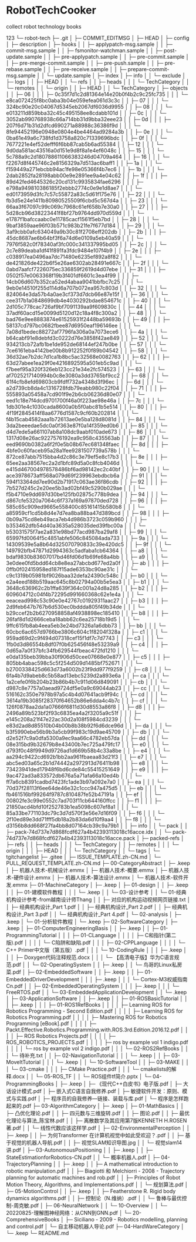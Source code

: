 # RobotTechCooker
collect robot technology books

123
└─ robot-tech
       ├─ .git
       │    ├─ COMMIT_EDITMSG
       │    ├─ HEAD
       │    ├─ config
       │    ├─ description
       │    ├─ hooks
       │    │    ├─ applypatch-msg.sample
       │    │    ├─ commit-msg.sample
       │    │    ├─ fsmonitor-watchman.sample
       │    │    ├─ post-update.sample
       │    │    ├─ pre-applypatch.sample
       │    │    ├─ pre-commit.sample
       │    │    ├─ pre-merge-commit.sample
       │    │    ├─ pre-push.sample
       │    │    ├─ pre-rebase.sample
       │    │    ├─ pre-receive.sample
       │    │    ├─ prepare-commit-msg.sample
       │    │    └─ update.sample
       │    ├─ index
       │    ├─ info
       │    │    └─ exclude
       │    ├─ logs
       │    │    ├─ HEAD
       │    │    └─ refs
       │    │           ├─ heads
       │    │           │    └─ TechCategory
       │    │           └─ remotes
       │    │                  └─ origin
       │    │                         ├─ HEAD
       │    │                         └─ TechCategory
       │    ├─ objects
       │    │    ├─ 06
       │    │    │    ├─ 0c35f7d1c2d81364e14e20b0f4b2c9c25fc735
       │    │    │    └─ e8ca072425f8bc0aba3b04e059efea061d3c3c
       │    │    ├─ 07
       │    │    │    └─ 324bc90e20c04067d5345eb2067df6036d9955
       │    │    ├─ 08
       │    │    │    └─ e013211d859bba32c45c495158ee8cdabb101d
       │    │    ├─ 0c
       │    │    │    └─ 3052ab990768938c66a714bb31d9bba32eee23
       │    │    ├─ 0d
       │    │    │    ├─ 207f6d71b31d2dfcd690271a88988c36386f9d
       │    │    │    └─ 8fe94452196e0948e0804e4be4464ad9284a3b
       │    │    ├─ 0e
       │    │    │    └─ 0ba61e49a6c738fd1d3758a820c71339696bdc
       │    │    ├─ 0f
       │    │    │    └─ 7677221e4ef52defff6f6bb87cab5b6ad55384
       │    │    ├─ 12
       │    │    │    └─ 9d0da581ac43516a0d151e9d8f8a1e4ef6048c
       │    │    ├─ 15
       │    │    │    └─ 5c788a9c2d180788611066383246d04709a464
       │    │    ├─ 16
       │    │    │    └─ f2267d8f445746c2e8156329a7d513ac6baff1
       │    │    ├─ 1a
       │    │    │    └─ f159449a271ebcbb94ac1fe98e05366f4b7ec6
       │    │    ├─ 1b
       │    │    │    └─ 2dab2852fa28198abb00e9e2891ee9a4e04c62
       │    │    ├─ 1f
       │    │    │    ├─ 89d42fed4645326c20cd131c9935834fae6296
       │    │    │    ├─ e798a949810386185f2ebbb2774c0e9e1d8ae7
       │    │    │    └─ ed0173959d3fc7c57c55872a83c5d61f175e76
       │    │    ├─ 22
       │    │    │    └─ fb3d5e24e1411b80980525509f6cbd5c567d4a
       │    │    ├─ 23
       │    │    │    └─ 66aa3f67097c99c069c7968c61ef658b7e30a0
       │    │    ├─ 27
       │    │    │    ├─ 5d28cb96d38223441f8bf27b9764dd970d559d
       │    │    │    └─ e1787f1bafccaabc0e11785cacf1561f5eb7bd
       │    │    ├─ 28
       │    │    │    └─ 9baf3859aae96f03b571c983b21fe7f677d184
       │    │    ├─ 29
       │    │    │    └─ 3af9cbb0afc634049a9b30c81f2708eff202db
       │    │    ├─ 2b
       │    │    │    ├─ 45dc8687ae6b64bf3f6a74d6e0109a5eb40a59
       │    │    │    └─ 7976f582c0f78340af3fc000c341337995bd05
       │    │    ├─ 2c
       │    │    │    └─ 2c7e89deaba1df41f891fa3fdc9484e107f4b9
       │    │    ├─ 2e
       │    │    │    ├─ c038917ea0496aa7dc71480e6235ef892a8f82
       │    │    │    └─ de421826de422b6f5e26ae6302ab28491e667c
       │    │    ├─ 2f
       │    │    │    └─ 0abd7aafcf7226075ec336859f2619d4d07ebe
       │    │    ├─ 31
       │    │    │    ├─ 0502f57e0063368f19b3f401df6601c3ea4f99
       │    │    │    ├─ 14cb06d607b352ca52ed4abaa9041bbfbc7c25
       │    │    │    └─ 9eb0e14510f255d114d6a707b072ea957c803d
       │    │    ├─ 32
       │    │    │    └─ 824064e3da57b4a0ae3cf373d7dcb66e87e15f
       │    │    ├─ 36
       │    │    │    └─ cee317b1a0848699db4e4030292bdae854671c
       │    │    ├─ 40
       │    │    │    └─ 2d105c778cac726af9bf7091139aa9f609830c
       │    │    ├─ 44
       │    │    │    └─ 37adf60acd15e0099d5120d12c18a4f8c300a2
       │    │    ├─ 48
       │    │    │    └─ bad76e9ee8883874e61525931f2448ba59693b
       │    │    ├─ 49
       │    │    │    ├─ 58137cd797bc0682fbee87d6950eaf196146ee
       │    │    │    └─ 7a08d1bedec88272af7796fa306a0a7073ece6
       │    │    ├─ 4a
       │    │    │    └─ b64cabf91e8debfd3c0222d76e3858f42ae849
       │    │    ├─ 52
       │    │    │    └─ 934213cb72afb1be1de952de68144ef247b0be
       │    │    ├─ 57
       │    │    │    └─ 7ce6161eba4142be00b8b912252f0f89b04542
       │    │    ├─ 58
       │    │    │    └─ 36d32ae7b2dc7d1ca1b8bc5ac32568e0082763
       │    │    ├─ 62
       │    │    │    ├─ 63d27abee1ea29f0e4216892595a501eb5c9ad
       │    │    │    └─ f7beef95a320f326eb123cc21e34e2fc574523
       │    │    ├─ 63
       │    │    │    └─ af7025217140994b0c8e3080a3dd3765bf9cc2
       │    │    ├─ 68
       │    │    │    └─ 61f4cfb8efd69803cb9fdff732a4348d3f96ec
       │    │    ├─ 6d
       │    │    │    └─ a2d739cb8da4c1316728fdb79eabb980c22f04
       │    │    ├─ 71
       │    │    │    ├─ 555893a05458a7cd901f9e2b6cb06236d80e07
       │    │    │    └─ eed1c18e7f4dcd9701700f46a0f223ae98e46a
       │    │    ├─ 7c
       │    │    │    └─ 1db301e4c1030cada8600a0b5f0abc81b5e514
       │    │    ├─ 80
       │    │    │    ├─ 4f19f2845414f8aa6776d1587c9cf60b202814
       │    │    │    └─ f4b15cab4582aaa1b72613ae0e5ba128d8081d
       │    │    ├─ 84
       │    │    │    └─ 3da2beeedae5dc0a0f363e87f0a14f359ed0b6
       │    │    ├─ 85
       │    │    │    └─ d4d7ede5a661107ab8a108dc9aabf010ade673
       │    │    ├─ 86
       │    │    │    └─ 1317d08e26ac9227576192ea9c958c435563ab
       │    │    ├─ 87
       │    │    │    └─ eed9690b0382a6f2f0e5b08b67ec681348faec
       │    │    ├─ 8d
       │    │    │    ├─ 4bfe0c60faceb95a28a1fee9281507739a578b
       │    │    │    └─ 872ce87abb7515bba4d2c86c3e79ef5e8c17b3
       │    │    ├─ 8e
       │    │    │    ├─ 65ee2aa38567ec2a2d1bfc89d5a0c8fcb4046d
       │    │    │    └─ e415d467004978578486bf6ad98142ec2c40bf
       │    │    ├─ 90
       │    │    │    └─ ace3978673aff568a079d69f239963ebdbcb6a
       │    │    ├─ 91
       │    │    │    └─ 594f13364dd7ee90d2b71917c063ae36f86cdb
       │    │    ├─ 92
       │    │    │    ├─ 7b527d245c2e20ee5b3ad02bf49c5290b029ae
       │    │    │    └─ f5b4710e9dd697d30be125fb02875c778b9dea
       │    │    ├─ 94
       │    │    │    └─ d867cfe5320a7064c6f737a169a97870ded728
       │    │    ├─ 96
       │    │    │    ├─ 585c65c909ed9665e558400c85161415b580b8
       │    │    │    └─ a85959cf1cd5b8d4e7d7ea8ba88ba47d389bcd
       │    │    ├─ 98
       │    │    │    ├─ 0b09a75cd8eb49aca7eb4d986b3723c059b960
       │    │    │    ├─ b353462dfb54d40a3635a528035ded39fbc00a
       │    │    │    └─ b53031575f7ae2a831e98bd77acd987ba29af8
       │    │    ├─ 99
       │    │    │    └─ 65997fd0064f5c4851abfe506c845084ada733
       │    │    ├─ 9a
       │    │    │    └─ 14309539e5a8b64d325070790833c39e420dc5
       │    │    ├─ 9f
       │    │    │    └─ 149792bfb47871d2994363c5adfaba1cb64364
       │    │    ├─ a8
       │    │    │    └─ bdaf9830b83607017bd46fd06d1b69fe68a4bb
       │    │    ├─ a9
       │    │    │    └─ 3e0dee0fd5bdd64cb8e8ea27abcbd677ed2a0f
       │    │    ├─ ab
       │    │    │    ├─ 0ffb0f02415958ed187f15ade6353bc90ae31c
       │    │    │    └─ c9c1319b05981bf9026baa32defa24390c548c
       │    │    ├─ b0
       │    │    │    └─ e2a4eed188b519aac645c8b02794a00b5e5ea3
       │    │    ├─ b1
       │    │    │    └─ 3648c636962c2b1ffa639f364c001a24d8a285
       │    │    ├─ b2
       │    │    │    ├─ 609604712c04f4b72295d991660368c62e1e4a
       │    │    │    └─ eeacead998c53c90e0e42767c01929311aac27
       │    │    ├─ b3
       │    │    │    ├─ 2d9feb647b767b6d530ec0bddda805f49b34de
       │    │    │    └─ b29ccef2b2b6270958858af4938898ec185410
       │    │    ├─ b8
       │    │    │    ├─ 26faf8d1d2666ceba18abb62c6ea25718b19d5
       │    │    │    └─ 9ffc615fb8ab4eea5eb3e24bd7326a1a6dbb73
       │    │    ├─ bb
       │    │    │    └─ 60cbc6ac657d9766be3806c604c1f8204f328a
       │    │    ├─ c1
       │    │    │    └─ 959ad69d2c9f494d07318cef15f1df7c7d7743
       │    │    ├─ c3
       │    │    │    └─ 1fb0d3d86554b8df07f0b625456f48e53239a9
       │    │    ├─ c4
       │    │    │    ├─ 0d65a7a0f37bfc34fb629544fbeac472fd1210
       │    │    │    └─ e0da135beb39bba30f906d50cee07668e0e877
       │    │    ├─ c5
       │    │    │    ├─ 805bb4abac598c5c5f254d509d1485bf752671
       │    │    │    └─ b2700338425d663d73a6002b23f9dd977f9259
       │    │    ├─ c8
       │    │    │    └─ 6fa4b7d9abeb8c5b58ad13ebc5239d2a893e6a
       │    │    ├─ ca
       │    │    │    └─ 1a2cefe0f6b204b23b86b4b7c911d06d849091
       │    │    ├─ cb
       │    │    │    └─ d987c8e7757a0aead9724df5e0a9c69044ab23
       │    │    ├─ cc
       │    │    │    └─ 516162c350e7978b97a5c4b4d07641acb9f94c
       │    │    ├─ cd
       │    │    │    └─ 3614a19b3085f28370f64652b86e6dda4c4b7c
       │    │    ├─ cf
       │    │    │    └─ 126f0878aa2da1a07666f6811d30d8553a86f8
       │    │    ├─ d8
       │    │    │    ├─ 2496a89b523bf2f93c6835ea4a2f3205a9c51f
       │    │    │    ├─ e145c208a21f47e22ac30d2a108f5984cd3239
       │    │    │    └─ e83d2ad8d85510b04b00b8b38b92f6d6dce96d
       │    │    ├─ da
       │    │    │    └─ b3f5990ebe56b9b3a5cb99f983c19d9ae45709
       │    │    ├─ db
       │    │    │    └─ d2e52f7c9a0dfa5300a9ec9aa66c4782eb57da
       │    │    ├─ dd
       │    │    │    └─ 08e315bd9b32679b8e43400b7ec725a479fc17
       │    │    ├─ e0
       │    │    │    └─ d793f0c48f9949d9726ad1d669b58b4c33a8be
       │    │    ├─ e4
       │    │    │    └─ aa294c9422cd692b1bb2aa961fbaeaa83d21f3
       │    │    ├─ e7
       │    │    │    └─ abc5ed03a65c2b1d74442a2972913d76411b98
       │    │    ├─ e8
       │    │    │    └─ 73423941ded17948f6bd6cde84c55415251649
       │    │    ├─ e9
       │    │    │    ├─ 9ac472ad3a833572db676a5a71afa66a10ed4b
       │    │    │    └─ ff7a6cb8391cadbd7423fc1ade3b97a092e7a0
       │    │    ├─ ea
       │    │    │    └─ 70d37f28113f6ee64de46e32c1ccc947a475d5
       │    │    ├─ eb
       │    │    │    └─ fb461516bf99264f9787c810487fe52b47191a
       │    │    ├─ ef
       │    │    │    └─ 00802fe3c99e0552c7ad703f11cb644160ffcc
       │    │    ├─ f1
       │    │    │    ├─ 21850acd4bfd10f252783b1ea5098c607ef8a1
       │    │    │    └─ 85a33be771103dc79c3d7d570f3e56e7d16f09
       │    │    ├─ f6
       │    │    │    └─ 2f10ed89e3dd71fff5db18a2b83da6d10f9aa4
       │    │    ├─ f8
       │    │    │    └─ d3156b8dd668f27fa4bb8d07164cb39c9a79b1
       │    │    ├─ info
       │    │    └─ pack
       │    │           ├─ pack-74d737e7d868fcdf627a4b42393113018c16acce.idx
       │    │           └─ pack-74d737e7d868fcdf627a4b42393113018c16acce.pack
       │    ├─ packed-refs
       │    ├─ refs
       │    │    ├─ heads
       │    │    │    └─ TechCategory
       │    │    ├─ remotes
       │    │    │    └─ origin
       │    │    │           ├─ HEAD
       │    │    │           └─ TechCategory
       │    │    └─ tags
       │    └─ tgitchangelist
       ├─ .gitee
       │    ├─ ISSUE_TEMPLATE.zh-CN.md
       │    └─ PULL_REQUEST_TEMPLATE.zh-CN.md
       ├─ 00-CategoryAbstract
       │    ├─ .keep
       │    ├─ 机器人技术-机械设计.emmx
       │    ├─ 机器人技术-概要.emmx
       │    ├─ 机器人技术-硬件设计.emmx
       │    ├─ 机器人技术-算法设计.emmx
       │    └─ 机器人技术-软件开发.emmx
       ├─ 01-MachineCategory
       │    ├─ .keep
       │    ├─ 01-design
       │    │    ├─ .keep
       │    │    ├─ 01-建模软件教程
       │    │    │    └─ .keep
       │    │    └─ 03-设计参考
       │    │           └─ 01-经典机构设计参考-from越南设计师Thang
       │    │                  ├─ 对应的机构运动视频网页链接.txt
       │    │                  ├─ 经典机构设计_Part 1.pdf
       │    │                  ├─ 经典机构设计_Part 2.pdf
       │    │                  ├─ 经典机构设计_Part 3.pdf
       │    │                  └─ 经典机构设计_Part 4.pdf
       │    └─ 02-analysis
       │           ├─ .keep
       │           └─ 01-分析软件教程
       │                  └─ .keep
       ├─ 02-SoftwareCategory
       │    ├─ .keep
       │    ├─ 01-ComputerEngineeringBasis
       │    │    ├─ .keep
       │    │    ├─ 01-ProgrammingTutorial
       │    │    │    ├─ 01-CLanguage
       │    │    │    │    ├─ C和指针(第二版).pdf
       │    │    │    │    └─ C陷阱和缺陷.pdf
       │    │    │    ├─ 02-CPPLanguage
       │    │    │    │    └─ C++  Primer中文版（第五版）.pdf
       │    │    │    └─ 10-CodingRule
       │    │    │           ├─ .keep
       │    │    │           ├─ Doxygen代码注释规范.docx
       │    │    │           └─ 【高清电子版】华为C语言规范.pdf
       │    │    └─ 02-OperatingSystem
       │    │           ├─ .keep
       │    │           └─ 鸟哥的Linux私房菜.pdf
       │    ├─ 02-EmbeddedSoftware
       │    │    ├─ .keep
       │    │    ├─ 01-EmbeddedDriverDevelopment
       │    │    │    ├─ .keep
       │    │    │    └─ Cortex-M3权威指南Cn.pdf
       │    │    ├─ 02-EmbeddedOperatingSystem
       │    │    │    ├─ .keep
       │    │    │    └─ FreeRTOS.pdf
       │    │    └─ 03-EmbeddedApplicationDevelopment
       │    │           └─ .keep
       │    ├─ 03-ApplicationSoftware
       │    │    ├─ .keep
       │    │    ├─ 01-ROSBasicTutorial
       │    │    │    ├─ .keep
       │    │    │    ├─ 01-ROS1RefBooks
       │    │    │    │    ├─ Learning ROS for Robotics Programming - Second Edition.pdf
       │    │    │    │    ├─ Learning ROS for Robotics Programming.pdf
       │    │    │    │    ├─ Mastering ROS for Robotics Programming [eBook].pdf
       │    │    │    │    ├─ Packt.Effective.Robotics.Programming.with.ROS.3rd.Edition.2016.12.pdf
       │    │    │    │    ├─ ROS Robotics Projects.pdf
       │    │    │    │    ├─ ROS_ROBOTICS_PROJECTS.pdf
       │    │    │    │    ├─ ros by example vol 1 indigo.pdf
       │    │    │    │    └─ ros by example vol 2 indigo.pdf
       │    │    │    └─ 02-ROS2RefBooks
       │    │    │           └─ 待补充.txt
       │    │    ├─ 02-NavigationTutorial
       │    │    │    └─ .keep
       │    │    ├─ 03-MoveItTutorial
       │    │    │    └─ .keep
       │    │    └─ 10-SoftwareTool
       │    │           ├─ 03-MAKE
       │    │           │    └─ 03-cmake
       │    │           │           ├─ CMake Practice.pdf
       │    │           │           └─ cmakelists的解释.docx
       │    │           └─ 05-ROS_TF
       │    │                  └─ ROS组件tf简介.pptx
       │    └─ 04-ProgrammingBooks
       │           ├─ .keep
       │           ├─ 《现代C++白皮书》电子版.pdf
       │           ├─ 大话设计模式.pdf
       │           ├─ 嵌入式C语言自我修养.pdf
       │           ├─ 敏捷软件开发：原则、模式与实践.pdf
       │           ├─ 程序员的自我修养—链接、装载与库.pdf
       │           └─ 程序是怎样跑起来的.pdf
       ├─ 03-AlgorithmCategory
       │    ├─ .keep
       │    ├─ 01-MathBasics
       │    │    ├─ 凸优化理论.pdf
       │    │    ├─ 四元数与三维旋转.pdf
       │    │    ├─ 图论.pdf
       │    │    ├─ 最优化理论与算法_陈宝林.pdf
       │    │    ├─ 离散数学及其应用第7版KENNETH H.ROSEN著.pdf
       │    │    └─ 线性代数应该这样学.pdf
       │    ├─ 02-EnvironmentalPerception
       │    │    ├─ .keep
       │    │    ├─ 为何Transformer 在计算机视觉中如此受欢迎？.pdf
       │    │    ├─ 基于视觉的机器人导航.pdf
       │    │    ├─ 视觉SLAM知识导图.jpg
       │    │    └─ 视觉slam14讲.pdf
       │    ├─ 03-AutonomousPositioning
       │    │    ├─ .keep
       │    │    ├─ StateEstimationforRobotics-CN.pdf
       │    │    └─ 概率机器人.pdf
       │    ├─ 04-TrajectoryPlanning
       │    │    ├─ .keep
       │    │    ├─ A mathematical introduction to robotic manipulation.pdf
       │    │    ├─ Biagiotti 和 Melchiorri - 2008 - Trajectory planning for automatic machines and rob.pdf
       │    │    ├─ Principles of Robot Motion Theory, Algorithms, and Implementations.pdf
       │    │    └─ 规划算法.pdf
       │    ├─ 05-MotionControl
       │    │    ├─ .keep
       │    │    ├─ Featherstone R. Rigid body dynamics algorithms.pdf
       │    │    ├─ 控制论（N.维纳）.pdf
       │    │    └─ 鲁棒与最优控制-周克敏.pdf
       │    ├─ 06-NeuralNetwork
       │    │    └─ 10-Overview
       │    │           └─ 20220825-理解图神经网络：从CNN到GNN.pdf
       │    └─ 20-ComprehensiveBooks
       │           ├─ Siciliano - 2009 - Robotics modelling, planning and control.pdf
       │           └─ 自主移动机器人导论.pdf
       ├─ 04-HardWareCategory
       │    └─ .keep
       └─ README.md
